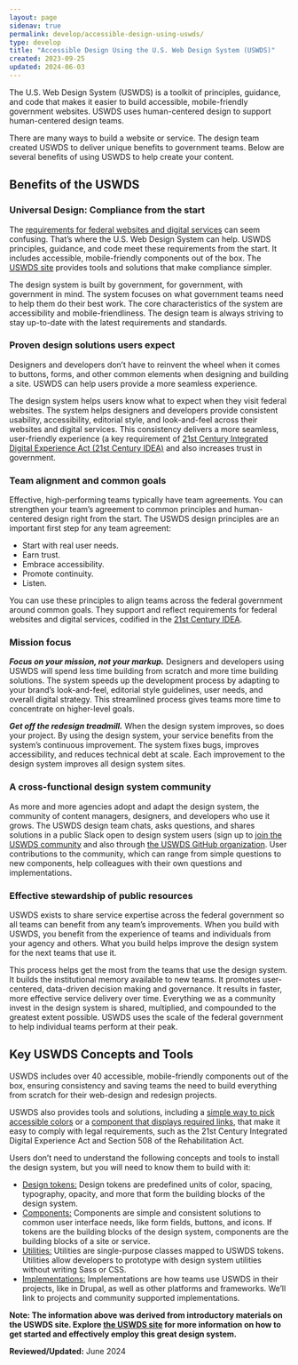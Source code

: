 ```yaml
---
layout: page
sidenav: true
permalink: develop/accessible-design-using-uswds/
type: develop
title: "Accessible Design Using the U.S. Web Design System (USWDS)"
created: 2023-09-25
updated: 2024-06-03
---
```


The U.S. Web Design System (USWDS) is a toolkit of principles, guidance, and code that makes it easier to build accessible, mobile-friendly government websites. USWDS uses human-centered design to support human-centered design teams.

There are many ways to build a website or service. The design team created USWDS to deliver unique benefits to government teams. Below are several benefits of using USWDS to help create your content.

## Benefits of the USWDS

### Universal Design: Compliance from the start
The [requirements for federal websites and digital services](https://digital.gov/resources/checklist-of-requirements-for-federal-digital-services/) can seem confusing. That’s where the U.S. Web Design System can help. USWDS principles, guidance, and code meet these requirements from the start. It includes accessible, mobile-friendly components out of the box. The [USWDS site](https://designsystem.digital.gov/) provides tools and solutions that make compliance simpler.

The design system is built by government, for government, with government in mind. The system focuses on what government teams need to help them do their best work. The core characteristics of the system are accessibility and mobile-friendliness. The design team is always striving to stay up-to-date with the latest requirements and standards.

### Proven design solutions users expect
Designers and developers don’t have to reinvent the wheel when it comes to buttons, forms, and other common elements when designing and building a site. USWDS can help users provide a more seamless experience.

The design system helps users know what to expect when they visit federal websites. The system helps designers and developers provide consistent usability, accessibility, editorial style, and look-and-feel across their websites and digital services. This consistency delivers a more seamless, user-friendly experience (a key requirement of [21st Century Integrated Digital Experience Act (21st Century IDEA)](https://digital.gov/resources/21st-century-integrated-digital-experience-act/) and also increases trust in government.

### Team alignment and common goals
Effective, high-performing teams typically have team agreements. You can strengthen your team’s agreement to common principles and human-centered design right from the start. The USWDS design principles are an important first step for any team agreement:

* Start with real user needs.
* Earn trust.
* Embrace accessibility.
* Promote continuity.
* Listen.

You can use these principles to align teams across the federal government around common goals. They support and reflect requirements for federal websites and digital services, codified in the [21st Century IDEA](https://digital.gov/resources/21st-century-integrated-digital-experience-act/).

### Mission focus
***Focus on your mission, not your markup.*** Designers and developers using USWDS will spend less time building from scratch and more time building solutions. The system speeds up the development process by adapting to your brand’s look-and-feel, editorial style guidelines, user needs, and overall digital strategy. This streamlined process gives teams more time to concentrate on higher-level goals.

***Get off the redesign treadmill.*** When the design system improves, so does your project. By using the design system, your service benefits from the system’s continuous improvement. The system fixes bugs, improves accessibility, and reduces technical debt at scale. Each improvement to the design system improves all design system sites.

### A cross-functional design system community
As more and more agencies adopt and adapt the design system, the community of content managers, designers, and developers who use it grows. The USWDS design team chats, asks questions, and shares solutions in a public Slack open to design system users (sign up to [join the USWDS community](https://designsystem.digital.gov/about/community/) and also through [the USWDS GitHub organization](https://github.com/uswds). User contributions to the community, which can range from simple questions to new components, help colleagues with their own questions and implementations.

### Effective stewardship of public resources
USWDS exists to share service expertise across the federal government so all teams can benefit from any team’s improvements. When you build with USWDS, you benefit from the experience of teams and individuals from your agency and others. What you build helps improve the design system for the next teams that use it.

This process helps get the most from the teams that use the design system. It builds the institutional memory available to new teams. It promotes user-centered, data-driven decision making and governance. It results in faster, more effective service delivery over time. Everything we as a community invest in the design system is shared, multiplied, and compounded to the greatest extent possible. USWDS uses the scale of the federal government to help individual teams perform at their peak.

## Key USWDS Concepts and Tools

USWDS includes over 40 accessible, mobile-friendly components out of the box, ensuring consistency and saving teams the need to build everything from scratch for their web-design and redesign projects.

USWDS also provides tools and solutions, including a [simple way to pick accessible colors](https://designsystem.digital.gov/design-tokens/color/overview/#color-and-accessibility) or a [component that displays required links](https://designsystem.digital.gov/components/identifier/), that make it easy to comply with legal requirements, such as the 21st Century Integrated Digital Experience Act and Section 508 of the Rehabilitation Act.

Users don’t need to understand the following concepts and tools to install the design system, but you will need to know them to build with it:

* [Design tokens:](https://designsystem.digital.gov/design-tokens/) Design tokens are predefined units of color, spacing, typography, opacity, and more that form the building blocks of the design system.
* [Components:](https://designsystem.digital.gov/components/overview/) Components are simple and consistent solutions to common user interface needs, like form fields, buttons, and icons. If tokens are the building blocks of the design system, components are the building blocks of a site or service.
* [Utilities:](https://designsystem.digital.gov/utilities/) Utilities are single-purpose classes mapped to USWDS tokens. Utilities allow developers to prototype with design system utilities without writing Sass or CSS.
* [Implementations:](https://designsystem.digital.gov/documentation/implementations/) Implementations are how teams use USWDS in their projects, like in Drupal, as well as other platforms and frameworks. We’ll link to projects and community supported implementations.

**Note: The information above was derived from introductory materials on the USWDS site. Explore [the USWDS site](https://designsystem.digital.gov/) for more information on how to get started and effectively employ this great design system.**

**Reviewed/Updated:** June 2024